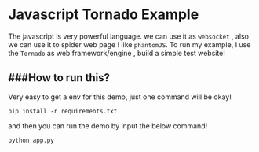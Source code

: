 # Javascript Tornado Example

The javascript is very powerful language. we can use it as `websocket` , also we can use it to spider web page ! like `phantomJS`. To run my example, I use the `Tornado` as web framework/engine , build a simple test website!

###How to run this?
----

Very easy to get a env for this demo, just one command will be okay!

```
pip install -r requirements.txt
```

and then you can run the demo by input the below command!

```
python app.py
```

